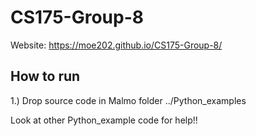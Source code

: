 # CS175-Group-8
Website: https://moe202.github.io/CS175-Group-8/


## How to run
1.) Drop source code in Malmo folder ../Python_examples   

Look at other Python_example code for help!!   
